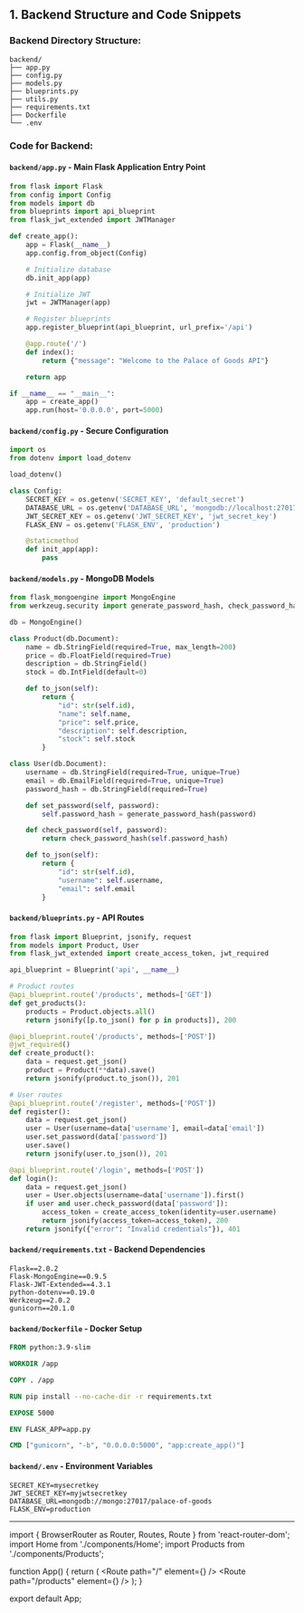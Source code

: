 ## 1. **Backend Structure and Code Snippets**

### Backend Directory Structure:
```
backend/
├── app.py
├── config.py
├── models.py
├── blueprints.py
├── utils.py
├── requirements.txt
├── Dockerfile
└── .env
```

### Code for Backend:

#### **`backend/app.py`** - Main Flask Application Entry Point
```python
from flask import Flask
from config import Config
from models import db
from blueprints import api_blueprint
from flask_jwt_extended import JWTManager

def create_app():
    app = Flask(__name__)
    app.config.from_object(Config)

    # Initialize database
    db.init_app(app)

    # Initialize JWT
    jwt = JWTManager(app)

    # Register blueprints
    app.register_blueprint(api_blueprint, url_prefix='/api')

    @app.route('/')
    def index():
        return {"message": "Welcome to the Palace of Goods API"}

    return app

if __name__ == "__main__":
    app = create_app()
    app.run(host='0.0.0.0', port=5000)
```

#### **`backend/config.py`** - Secure Configuration
```python
import os
from dotenv import load_dotenv

load_dotenv()

class Config:
    SECRET_KEY = os.getenv('SECRET_KEY', 'default_secret')
    DATABASE_URL = os.getenv('DATABASE_URL', 'mongodb://localhost:27017/palace-of-goods')
    JWT_SECRET_KEY = os.getenv('JWT_SECRET_KEY', 'jwt_secret_key')
    FLASK_ENV = os.getenv('FLASK_ENV', 'production')

    @staticmethod
    def init_app(app):
        pass
```

#### **`backend/models.py`** - MongoDB Models
```python
from flask_mongoengine import MongoEngine
from werkzeug.security import generate_password_hash, check_password_hash

db = MongoEngine()

class Product(db.Document):
    name = db.StringField(required=True, max_length=200)
    price = db.FloatField(required=True)
    description = db.StringField()
    stock = db.IntField(default=0)

    def to_json(self):
        return {
            "id": str(self.id),
            "name": self.name,
            "price": self.price,
            "description": self.description,
            "stock": self.stock
        }

class User(db.Document):
    username = db.StringField(required=True, unique=True)
    email = db.EmailField(required=True, unique=True)
    password_hash = db.StringField(required=True)

    def set_password(self, password):
        self.password_hash = generate_password_hash(password)

    def check_password(self, password):
        return check_password_hash(self.password_hash)

    def to_json(self):
        return {
            "id": str(self.id),
            "username": self.username,
            "email": self.email
        }
```

#### **`backend/blueprints.py`** - API Routes
```python
from flask import Blueprint, jsonify, request
from models import Product, User
from flask_jwt_extended import create_access_token, jwt_required

api_blueprint = Blueprint('api', __name__)

# Product routes
@api_blueprint.route('/products', methods=['GET'])
def get_products():
    products = Product.objects.all()
    return jsonify([p.to_json() for p in products]), 200

@api_blueprint.route('/products', methods=['POST'])
@jwt_required()
def create_product():
    data = request.get_json()
    product = Product(**data).save()
    return jsonify(product.to_json()), 201

# User routes
@api_blueprint.route('/register', methods=['POST'])
def register():
    data = request.get_json()
    user = User(username=data['username'], email=data['email'])
    user.set_password(data['password'])
    user.save()
    return jsonify(user.to_json()), 201

@api_blueprint.route('/login', methods=['POST'])
def login():
    data = request.get_json()
    user = User.objects(username=data['username']).first()
    if user and user.check_password(data['password']):
        access_token = create_access_token(identity=user.username)
        return jsonify(access_token=access_token), 200
    return jsonify({"error": "Invalid credentials"}), 401
```

#### **`backend/requirements.txt`** - Backend Dependencies
```
Flask==2.0.2
Flask-MongoEngine==0.9.5
Flask-JWT-Extended==4.3.1
python-dotenv==0.19.0
Werkzeug==2.0.2
gunicorn==20.1.0
```

#### **`backend/Dockerfile`** - Docker Setup
```Dockerfile
FROM python:3.9-slim

WORKDIR /app

COPY . /app

RUN pip install --no-cache-dir -r requirements.txt

EXPOSE 5000

ENV FLASK_APP=app.py

CMD ["gunicorn", "-b", "0.0.0.0:5000", "app:create_app()"]
```

#### **`backend/.env`** - Environment Variables
```
SECRET_KEY=mysecretkey
JWT_SECRET_KEY=myjwtsecretkey
DATABASE_URL=mongodb://mongo:27017/palace-of-goods
FLASK_ENV=production
```

---
import { BrowserRouter as Router, Routes, Route } from 'react-router-dom';
import Home from './components/Home';
import Products from './components/Products';

function App() {
  return (
    <Router>
      <Routes>
        <Route path="/" element={<Home />} />
        <Route path="/products" element={<Products />} />
      </Routes>
    </Router>
  );
}

export default App;
```
